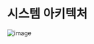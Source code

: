 
# 시스템 아키텍처
![image](https://github.com/user-attachments/assets/5d9e747f-48f0-46ec-a8c5-e404841e8c70)
